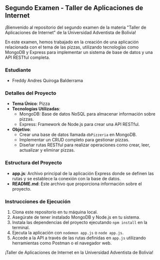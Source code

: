 ## Segundo Examen - Taller de Aplicaciones de Internet

¡Bienvenido al repositorio del segundo examen de la materia "Taller de Aplicaciones de Internet" de la Universidad Adventista de Bolivia!

En este examen, hemos trabajado en la creación de una aplicación relacionada con el tema de las pizzas, utilizando tecnologías como MongoDB y Express para implementar un sistema de base de datos y una API RESTful completa.

### Estudiante

- Freddy Andres Quiroga Balderrama

### Detalles del Proyecto

- **Tema Único**: Pizza
- **Tecnologías Utilizadas**:
  - MongoDB: Base de datos NoSQL para almacenar información sobre pizzas.
  - Express: Framework de Node.js para crear una API RESTful.
- **Objetivo**:
  - Crear una base de datos llamada `dbPizzeria` en MongoDB.
  - Implementar un CRUD completo para gestionar pizzas.
  - Diseñar rutas RESTful para realizar operaciones como crear, leer, actualizar y eliminar pizzas.

### Estructura del Proyecto

- **app.js**: Archivo principal de la aplicación Express donde se definen las rutas y se establece la conexión con la base de datos.
- **README.md**: Este archivo que proporciona información sobre el proyecto.

### Instrucciones de Ejecución

1. Clona este repositorio en tu máquina local.
2. Asegúrate de tener instalado MongoDB y Node.js en tu sistema.
3. Instala las dependencias del proyecto ejecutando `npm install` en la terminal.
4. Ejecuta la aplicación con `nodemon app.js` o `node app.js`.
5. Accede a la API a través de las rutas definidas en `app.js` utilizando herramientas como Postman o el navegador web.


¡Taller de Aplicaciones de Internet en la Universidad Adventista de Bolivia!

